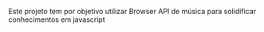 Este projeto tem por objetivo utilizar Browser API de música para solidificar conhecimentos em javascript